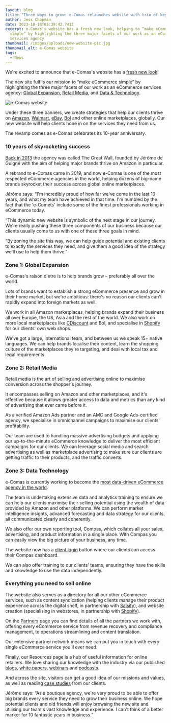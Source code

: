 ```yaml
---
layout: blog
title: "Three ways to grow: e-Comas relaunches website with trio of key services"
author: Jess Chapman
date: 2023-10-18T05:39:42.741Z
excerpt: e-Comas's website has a fresh new look, helping to “make eCommerce
  simple” by highlighting the three major facets of our work as an eCommerce
  services agency
thumbnail: /images/uploads/new-website-pic.jpg
thumbnail_alt: e-Comas website
tags:
  - News
---
```

<!--StartFragment-->

We're excited to announce that e-Comas's website has a [fresh new look](https://e-comas.com/)!

The new site fulfils our mission to “make eCommerce simple” by highlighting the three major facets of our work as an eCommerce services agency: [Global Expansion](https://e-comas.com/global-expansion.html), [Retail Media](https://e-comas.com/retail-media.html), and [Data & Technology](https://e-comas.com/data-and-tech.html).

![e-Comas website](/images/uploads/new-website-pic.jpg "e-Comas website")

Under these three banners, we create strategies that help our clients thrive on [Amazon](https://www.amazon.com/), [Walmart](https://www.walmart.com/), [eBay](https://www.ebay.com/), [Bol](https://www.bol.com/nl/nl/) and other online marketplaces, globally. Our new website will help clients hone in on the services they need from us.

The revamp comes as e-Comas celebrates its 10-year anniversary.

### 10 years of skyrocketing success

[Back in 2013](https://e-comas.com/about-us.html) the agency was called The Great Wall, founded by Jérôme de Guigné with the aim of helping major brands thrive on Amazon in particular.

A rebrand to e-Comas came in 2019, and now e-Comas is one of the most respected eCommerce agencies in the world, helping dozens of big-name brands skyrocket their success across global online marketplaces.

Jérôme says: “I'm incredibly proud of how far we've come in the last 10 years, and what my team have achieved in that time. I'm humbled by the fact that the 'e-Comets' include some of the finest professionals working in eCommerce today.

“This dynamic new website is symbolic of the next stage in our journey. We're really pushing these three components of our business because our clients usually come to us with one of these three goals in mind.

“By zoning the site this way, we can help guide potential and existing clients to exactly the services they need, and give them a good idea of the strategy we'll use to help them thrive.”

### Zone 1: Global Expansion

e-Comas's raison d'etre is to help brands grow – preferably all over the world.

Lots of brands want to establish a strong eCommerce presence and grow in their home market, but we're ambitious: there's no reason our clients can't rapidly expand into foreign markets as well.

We work in all Amazon marketplaces, helping brands expand their business all over Europe, the US, Asia and the rest of the world. We also work on more local marketplaces like [CDiscount](https://www.cdiscount.com/) and Bol, and specialise in [Shopify](https://www.shopify.com/) for our clients' own web shops.

We've got a large, international team, and between us we speak 15+ native languages. We can help brands localise their content, learn the shopping culture of the marketplaces they're targeting, and deal with local tax and legal requirements.

### Zone 2: Retail Media

Retail media is the art of selling and advertising online to maximise conversion across the shopper's journey.

It encompasses selling on Amazon and other marketplaces, and it's effective because it allows greater access to data and metrics than any kind of advertising that ever came before it.

As a verified Amazon Ads partner and an AMC and Google Ads-certified agency, we specialise in omnichannel campaigns to maximise our clients' profitability.

Our team are used to handling massive advertising budgets and applying our up-to-the-minute eCommerce knowledge to deliver the most efficient campaigns for our clients. We can leverage social media and search advertising as well as marketplace advertising to make sure our clients are getting traffic to their products, and the traffic converts.

### Zone 3: Data Technology

e-Comas is currently working to become the [most data-driven eCommerce agency in the world](https://e-comas.com/2023/10/17/how-ecomas-is-becoming-the-most-data-driven-agency-in-the-world.html).

The team is undertaking extensive data and analytics training to ensure we can help our clients maximise their selling potential using the wealth of data provided by Amazon and other platforms. We can perform market intelligence insights, advanced forecasting and data strategy for our clients, all communicated clearly and coherently.

We also offer our own reporting tool, Compas, which collates all your sales, advertising, and product information in a single place. With Compas you can easily view the big picture of your business, any time.

The website now has a [client login](https://e-comas.com/clientlogin.html) button where our clients can access their Compas dashboard.

We can also offer training to our clients' teams, ensuring they have the skills and knowledge to use the data independently.

### Everything you need to sell online

The website also serves as a directory for all our other eCommerce services, such as content syndication (helping clients manage their product experience across the digital shelf, in partnership with [Salsify](https://www.salsify.com/)), and website creation (specialising in webstores, in partnership with [Shopify](https://www.shopify.com/)).

On the [Partners](https://e-comas.com/partners.html) page you can find details of all the partners we work with, offering every eCommerce service from revenue recovery and compliance management, to operations streamlining and content translation.

Our extensive partner network means we can put you in touch with every single eCommerce service you'll ever need.

Finally, our Resources page is a hub of useful information for online retailers. We love sharing our knowledge with the industry via our published [blogs](https://e-comas.com/news.html), [white papers](https://e-comas.com/white-paper-form.html), [webinars](https://e-comas.com/webinar.html) and [podcasts](https://e-comas.com/podcast.html).

And across the site, visitors can get a good idea of our missions and values, as well as reading [case studies](https://e-comas.com/case-studies.html) from our clients.

Jérôme says: “As a boutique agency, we're very proud to be able to offer big brands every service they need to grow their business online. We hope potential clients and old friends will enjoy browsing the new site and utilising our team's vast knowledge and experience. I can't think of a better marker for 10 fantastic years in business.”

<!--EndFragment-->